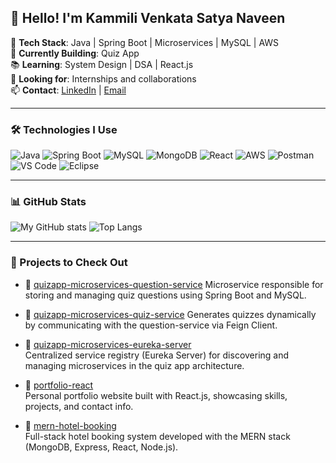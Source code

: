 ## 👋 Hello! I'm Kammili Venkata Satya Naveen

🎯 **Tech Stack**: Java | Spring Boot | Microservices | MySQL | AWS  
💼 **Currently Building**: Quiz App  
📚 **Learning**: System Design | DSA | React.js  
🌱 **Looking for**: Internships and collaborations  
📫 **Contact**: [LinkedIn](https://www.linkedin.com/in/kammili-venkata-satya-naveen/) | [Email](mailto:naveenkammili07@gmail.com)

---

### 🛠️ Technologies I Use
![Java](https://img.shields.io/badge/Java-ED8B00?style=flat-square&logo=java&logoColor=white)
![Spring Boot](https://img.shields.io/badge/Spring_Boot-6DB33F?style=flat-square&logo=spring-boot&logoColor=white)
![MySQL](https://img.shields.io/badge/MySQL-4479A1?style=flat-square&logo=mysql&logoColor=white)
![MongoDB](https://img.shields.io/badge/MongoDB-47A248?style=flat-square&logo=mongodb&logoColor=white)
![React](https://img.shields.io/badge/React-20232A?style=flat-square&logo=react&logoColor=61DAFB)
![AWS](https://img.shields.io/badge/AWS-232F3E?style=flat-square&logo=amazon-aws&logoColor=white)
![Postman](https://img.shields.io/badge/Postman-FF6C37?style=flat-square&logo=postman&logoColor=white)
![VS Code](https://img.shields.io/badge/VS_Code-007ACC?style=flat-square&logo=visual-studio-code&logoColor=white)
![Eclipse](https://img.shields.io/badge/Eclipse_IDE-2C2255?style=flat-square&logo=eclipse&logoColor=white)

---

### 📊 GitHub Stats
![My GitHub stats](https://github-readme-stats.vercel.app/api?username=Naveen14321432&show_icons=true&theme=tokyonight)
![Top Langs](https://github-readme-stats.vercel.app/api/top-langs/?username=Naveen14321432&layout=compact&theme=tokyonight)

---

### 📂 Projects to Check Out

- 🔹 [quizapp-microservices-question-service](https://github.com/Naveen14321432/quizapp-microservice-questionService)
  Microservice responsible for storing and managing quiz questions using Spring Boot and MySQL.

- 🔹 [quizapp-microservices-quiz-service](https://github.com/Naveen14321432/quizapp-microservice-quiz-service)
  Generates quizzes dynamically by communicating with the question-service via Feign Client.

- 🔹 [quizapp-microservices-eureka-server](https://github.com/Naveen14321432/quizapp-microservice-eureka-server)  
  Centralized service registry (Eureka Server) for discovering and managing microservices in the quiz app architecture.

- 🔹 [portfolio-react](https://github.com/Naveen14321432/portfolio-react)  
  Personal portfolio website built with React.js, showcasing skills, projects, and contact info.

- 🔹 [mern-hotel-booking](https://github.com/Naveen14321432/MERN-Hotel-Booking)  
  Full-stack hotel booking system developed with the MERN stack (MongoDB, Express, React, Node.js).


